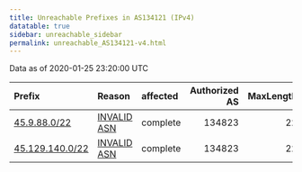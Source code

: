 ```yaml
---
title: Unreachable Prefixes in AS134121 (IPv4)
datatable: true
sidebar: unreachable_sidebar
permalink: unreachable_AS134121-v4.html
---
```


Data as of 2020-01-25 23:20:00 UTC


<div class="datatable-begin"></div>

| Prefix                                                   | Reason                                                                                                  | affected   |   Authorized AS |   MaxLength | Anchor                                         |   unreachable /24s |
|:---------------------------------------------------------|:--------------------------------------------------------------------------------------------------------|:-----------|----------------:|------------:|:-----------------------------------------------|-------------------:|
| [45.9.88.0/22](https://stat.ripe.net/45.9.88.0/22)       | [INVALID ASN](https://rpki-validator.ripe.net/announcement-preview?asn=AS134121&prefix=45.9.88.0/22)    | complete   |          134823 |          22 | [RIPE](unreachable_RIPE_NCC_RPKI_Root-v4.html) |                  4 |
| [45.129.140.0/22](https://stat.ripe.net/45.129.140.0/22) | [INVALID ASN](https://rpki-validator.ripe.net/announcement-preview?asn=AS134121&prefix=45.129.140.0/22) | complete   |          134823 |          22 | [RIPE](unreachable_RIPE_NCC_RPKI_Root-v4.html) |                  4 |

<div class="datatable-end"></div>